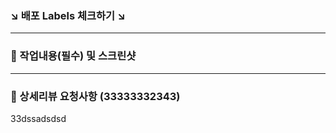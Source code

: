 ### ↘️ 배포 Labels 체크하기 ↘️
<hr/>

### 📸 작업내용(필수) 및 스크린샷
<hr/>




### 🌝 상세리뷰 요청사항 (33333332343)
33dssadsdsd